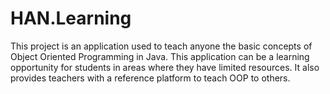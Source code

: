 # HAN.Learning
This project is an application used to teach anyone the basic concepts of Object Oriented Programming in Java. This application can be a learning opportunity for students in areas where they have limited resources. It also provides teachers with a reference platform to teach OOP to others. 
